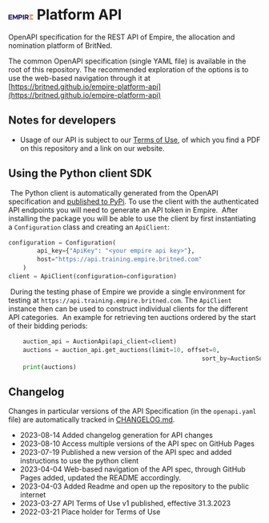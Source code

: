 # ![Empire logo](EMPIRE_LOGO.png) Platform API

OpenAPI specification for the REST API of Empire, the allocation and nomination platform of BritNed.

The common OpenAPI specification (single YAML file) is available in the root of this repository. The recommended exploration of the options is to use the web-based navigation through it at [https://britned.github.io/empire-platform-api](https://britned.github.io/empire-platform-api)

## Notes for developers

- Usage of our API is subject to our [Terms of Use](API%20terms%20of%20use%20for%20EMPIRE%20by%20participants%20-%20v1.pdf), of which you find a PDF on this repository and a link on our website.

## Using the Python client SDK
​
The Python client is automatically generated from the OpenAPI specification and [published to PyPi](https://pypi.org/project/empire-platform-api-public-client/). To use the client with the authenticated API endpoints you will need to generate an API token in Empire.
​
After installing the package you will be able to use the client by first instantiating a `Configuration` class and creating an `ApiClient`:
​
```python
configuration = Configuration(
        api_key={"ApiKey": "<your empire api key>"},
        host="https://api.training.empire.britned.com"
    )
client = ApiClient(configuration=configuration)
```
​
During the testing phase of Empire we provide a single environment for testing at `https://api.training.empire.britned.com`. The `ApiClient` instance then can be used to construct individual clients for the different API categories.
​
An example for retrieving ten auctions ordered by the start of their bidding periods:
​
```python
    auction_api = AuctionApi(api_client=client)
    auctions = auction_api.get_auctions(limit=10, offset=0,
                                                      sort_by=AuctionSortBy.BIDDING_PERIOD_START_DESC)
    print(auctions)
```

## Changelog

Changes in particular versions of the API Specification (in the `openapi.yaml` file) are automatically tracked in [CHANGELOG.md](CHANGELOG.md).

- 2023-08-14 Added changelog generation for API changes
- 2023-08-10 Access multiple versions of the API spec on GitHub Pages
- 2023-07-19 Published a new version of the API spec and added instructions to use the python client
- 2023-04-04 Web-based navigation of the API spec, through GitHub Pages added, updated the README accordingly.
- 2023-04-03 Added Readme and open up the repository to the public internet
- 2023-03-27 API Terms of Use v1 published, effective 31.3.2023
- 2022-03-21 Place holder for Terms of Use 
